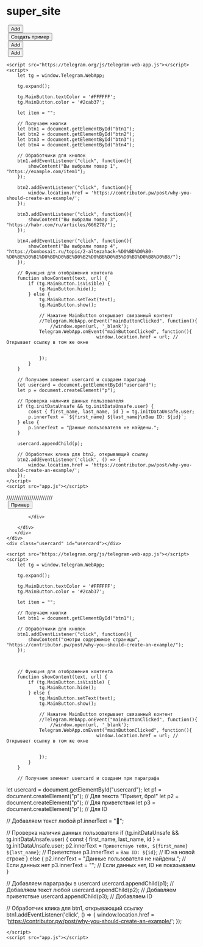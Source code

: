 # super_site

<!DOCTYPE html>
<html lang="en">
<head>
	<meta charset="UTF-8">
	<meta name="viewport" content="width=device-width, initial-scale=1.0">
	<link rel="stylesheet" href="style.css">
	<title>Document</title>
</head>
<body>
	<div class="container">
		<div class="inner">
			<div class="item">
				<img src="1.png" alt="" class="img">
				<button class="btn" id="btn1">Add</button>
			</div>
			<div class="item">
				<img src="2.png" alt="" class="img">
				<button class="btn" id="btn2">Создать пример</button>
			</div>
			<div class="item">
				<img src="3.png" alt="" class="img">
				<button class="btn" id="btn3">Add</button>
			</div>
			<div class="item">
				<img src="1.png" alt="" class="img">
				<button class="btn" id="btn4">Add</button>
			</div>
		</div>
	</div>
	<div class="usercard" id="usercard"></div>

	<script src="https://telegram.org/js/telegram-web-app.js"></script>
	<script>
		let tg = window.Telegram.WebApp;

		tg.expand();

		tg.MainButton.textColor = '#FFFFFF';
		tg.MainButton.color = '#2cab37';

		let item = "";

		// Получаем кнопки
		let btn1 = document.getElementById("btn1");
		let btn2 = document.getElementById("btn2");
		let btn3 = document.getElementById("btn3");
		let btn4 = document.getElementById("btn4");

		// Обработчики для кнопок
		btn1.addEventListener("click", function(){
			showContent("Вы выбрали товар 1", "https://example.com/item1");
		});

		btn2.addEventListener("click", function(){
			window.location.href = 'https://contributor.pw/post/why-you-should-create-an-example/';
		});

		btn3.addEventListener("click", function(){
			showContent("Вы выбрали товар 3", "https://habr.com/ru/articles/666278/");
		});

		btn4.addEventListener("click", function(){
			showContent("Вы выбрали товар 4", "https://bombosait.ru/topic/2-altezahack-%D0%BD%D0%B0-%D0%BE%D0%B1%D0%BD%D0%BE%D0%B2%D0%BB%D0%B5%D0%BD%D0%B8%D0%B8/");
		});

		// Функция для отображения контента
		function showContent(text, url) {
			if (tg.MainButton.isVisible) {
				tg.MainButton.hide();
			} else {
				tg.MainButton.setText(text);
				tg.MainButton.show();

				// Нажатие MainButton открывает связанный контент
				//Telegram.WebApp.onEvent("mainButtonClicked", function(){
					//window.open(url, '_blank');
				Telegram.WebApp.onEvent("mainButtonClicked", function(){
                                     window.location.href = url; // Открывает ссылку в том же окне


				});
			}
		}

		// Получаем элемент usercard и создаем параграф
		let usercard = document.getElementById("usercard");
		let p = document.createElement("p");

		// Проверка наличия данных пользователя
		if (tg.initDataUnsafe && tg.initDataUnsafe.user) {
			const { first_name, last_name, id } = tg.initDataUnsafe.user;
			p.innerText = `${first_name} ${last_name}\nВаш ID: ${id}`;
		} else {
			p.innerText = "Данные пользователя не найдены.";
		}

		usercard.appendChild(p);

		// Обработчик клика для btn2, открывающий ссылку
		btn2.addEventListener('click', () => {
			window.location.href = 'https://contributor.pw/post/why-you-should-create-an-example/';
		});
	</script>
	<script src="app.js"></script>
</body>
</html>
////////////////////////

<!DOCTYPE html>
<html lang="en">
<head>
	<meta charset="UTF-8">
	<meta name="viewport" content="width=device-width, initial-scale=1.0">
	<link rel="stylesheet" href="style.css">
	<title>Document</title>
</head>
<body>
	<div class="container">
    <div class="inner">
        <div class="item">
            <img src="1.jpg" alt="" class="img">
            <button class="btn" id="btn1">Пример</button>
        </div>
        <div class="usercard" id="usercard"></div> <!-- Элемент usercard перемещен ниже -->
    </div>
</div>

			
		    </div>
			
		</div>
	   </div>
	</div>
	<div class="usercard" id="usercard"></div>

	<script src="https://telegram.org/js/telegram-web-app.js"></script>
	<script>
		let tg = window.Telegram.WebApp;

		tg.expand();

		tg.MainButton.textColor = '#FFFFFF';
		tg.MainButton.color = '#2cab37';

		let item = "";

		// Получаем кнопки
		let btn1 = document.getElementById("btn1");
		
		// Обработчики для кнопок
		btn1.addEventListener("click", function(){
			showContent("смотри содержимое страницы", "https://contributor.pw/post/why-you-should-create-an-example/");
		});

		

		// Функция для отображения контента
		function showContent(text, url) {
			if (tg.MainButton.isVisible) {
				tg.MainButton.hide();
			} else {
				tg.MainButton.setText(text);
				tg.MainButton.show();

				// Нажатие MainButton открывает связанный контент
				//Telegram.WebApp.onEvent("mainButtonClicked", function(){
					//window.open(url, '_blank');
				Telegram.WebApp.onEvent("mainButtonClicked", function(){
                                     window.location.href = url; // Открывает ссылку в том же окне

				
				});
			}
		}

		// Получаем элемент usercard и создаем три параграфа
let usercard = document.getElementById("usercard");
let p1 = document.createElement("p"); // Для текста "Привет, бро!"
let p2 = document.createElement("p"); // Для приветствия
let p3 = document.createElement("p"); // Для ID

// Добавляем текст любой
p1.innerText = "🤖";

// Проверка наличия данных пользователя
if (tg.initDataUnsafe && tg.initDataUnsafe.user) {
    const { first_name, last_name, id } = tg.initDataUnsafe.user;
    p2.innerText = `Приветствую тебя, ${first_name} ${last_name}`;  // Приветствие
    p3.innerText = `Ваш ID: ${id}`;  // ID на новой строке
} else {
    p2.innerText = "Данные пользователя не найдены.";  // Если данных нет
    p3.innerText = "";  // Если данных нет, ID не показываем
}

// Добавляем параграфы в usercard
usercard.appendChild(p1); // Добавляем текст любой
usercard.appendChild(p2); // Добавляем приветствие
usercard.appendChild(p3); // Добавляем ID

// Обработчик клика для btn1, открывающий ссылку
btn1.addEventListener('click', () => {
    window.location.href = 'https://contributor.pw/post/why-you-should-create-an-example/';
});

	</script>
	<script src="app.js"></script>
</body>
</html>


